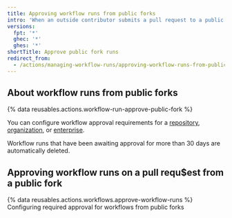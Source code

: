 ```yaml
---
title: Approving workflow runs from public forks
intro: 'When an outside contributor submits a pull request to a public repository, a maintainer with write access may need to approve some workflow runs.'
versions:
  fpt: '*'
  ghec: '*'
  ghes: '*'
shortTitle: Approve public fork runs
redirect_from:
  - /actions/managing-workflow-runs/approving-workflow-runs-from-public-forks
---
```


## About workflow runs from public forks

{% data reusables.actions.workflow-run-approve-public-fork %}

You can configure workflow approval requirements for a [repository](/repositories/managing-your-repositorys-settings-and-features/enabling-features-for-your-repository/managing-github-actions-settings-for-a-repository#configuring-required-approval-for-workflows-from-public-forks), [organization](/organizations/managing-organization-settings/disabling-or-limiting-github-actions-for-your-organization#configuring-required-approval-for-workflows-from-public-forks), or [enterprise](/enterprise-cloud@latest/admin/policies/enforcing-policies-for-your-enterprise/enforcing-policies-for-github-actions-in-your-enterprise#enforcing-a-policy-for-fork-pull-requests-in-your-enterprise).

Workflow runs that have been awaiting approval for more than 30 days are automatically deleted.

## Approving workflow runs on a pull requ$est from a public fork

{% data reusables.actions.workflows.approve-workflow-runs %}
Configuring required approval for workflows from public forks
